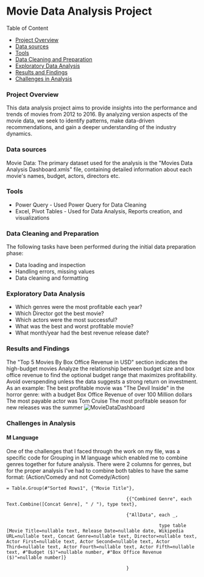 # Movie Data Analysis Project
Table of Content
 - [Project Overview](#project-overview)
 - [Data sources](#data-sources)
 - [Tools](#tools)
 - [Data Cleaning and Preparation](#data-cleaning-and-preparation)
 - [Exploratory Data Analysis](#exploratory-data-analysis)
 - [Results and Findings](#results-and-findings)
 - [Challenges in Analysis](#challenges-in-analysis)

### Project Overview
This data analysis project aims to provide insights into the performance and trends of movies from 2012 to 2016.
By analyzing version aspects of the movie data, we seek to identify patterns, make data-driven recommendations, and gain a deeper understanding of the industry dynamics.

### Data sources
Movie Data: The primary dataset used for the analysis is the "Movies Data Analysis Dashboard.xmls" file, containing detailed information about each movie's names, budget, actors, directors etc.

### Tools
 - Power Query - Used Power Query for Data Cleaning
 - Excel, Pivot Tables - Used for Data Analysis, Reports creation, and visualizations

### Data Cleaning and Preparation
The following tasks have been performed during the initial data preparation phase:
 - Data loading and inspection
 - Handling errors, missing values
 - Data cleaning and formatting

### Exploratory Data Analysis
- Which genres were the most profitable each year?
- Which Director got the best movie?
- Which actors were the most successful?
- What was the best and worst profitable movie?
- What month/year had the best revenue release date?

### Results and Findings
The "Top 5 Movies By Box Office Revenue in USD" section indicates the high-budget movies
Analyze the relationship between budget size and box office revenue to find the optional budget range that maximizes profitability. 
Avoid overspending unless the data suggests a strong return on investment.
As an example:
The best profitable movie was "The Devil Inside" in the horror genre: with a budget Box Office Revenue of over 100 Million dollars
The most payable actor was Tom Cruise
The most profitable season for new releases was the summer
![MovieDataDashboard](https://github.com/user-attachments/assets/317c9580-88f0-44eb-a34e-713db12f713e)

### Challenges in Analysis
#### M Language
One of the challenges that I faced through  the work on my file, was a specific code for Grouping in M language which enabled me to combine genres together for future analysis.
There were 2 columns for genres, but for the proper analysis I've had to combine both tables to have the same format: (Action/Comedy and not Comedy/Action)

```
= Table.Group(#"Sorted Rows1", {"Movie Title"}, 

                                            {{"Combined Genre", each Text.Combine([Concat Genre], " / "), type text},

                                            {"AllData", each _, 

                                                        type table [Movie Title=nullable text, Release Date=nullable date, Wikipedia URL=nullable text, Concat Genre=nullable text, Director=nullable text, Actor First=nullable text, Actor Second=nullable text, Actor Third=nullable text, Actor Fourth=nullable text, Actor Fifth=nullable text, #"Budget ($)"=nullable number, #"Box Office Revenue ($)"=nullable number]}

                                            }

```
